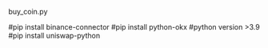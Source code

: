 buy_coin.py

#pip install binance-connector
#pip install python-okx    #python version >3.9
#pip install uniswap-python
